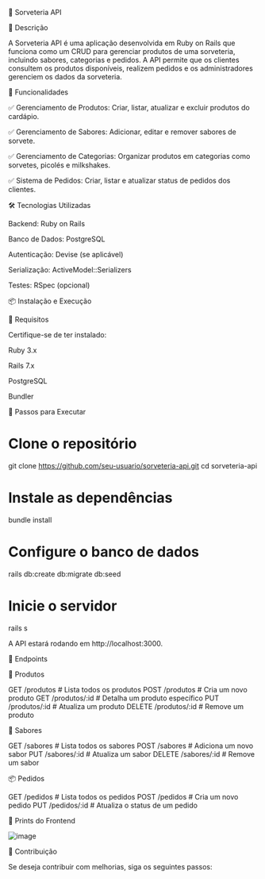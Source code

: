 🍦 Sorveteria API

 

📌 Descrição

A Sorveteria API é uma aplicação desenvolvida em Ruby on Rails que funciona como um CRUD para gerenciar produtos de uma sorveteria, incluindo sabores, categorias e pedidos. A API permite que os clientes consultem os produtos disponíveis, realizem pedidos e os administradores gerenciem os dados da sorveteria.

🚀 Funcionalidades

✅ Gerenciamento de Produtos: Criar, listar, atualizar e excluir produtos do cardápio.

✅ Gerenciamento de Sabores: Adicionar, editar e remover sabores de sorvete.

✅ Gerenciamento de Categorias: Organizar produtos em categorias como sorvetes, picolés e milkshakes.

✅ Sistema de Pedidos: Criar, listar e atualizar status de pedidos dos clientes.

🛠 Tecnologias Utilizadas

Backend: Ruby on Rails

Banco de Dados: PostgreSQL

Autenticação: Devise (se aplicável)

Serialização: ActiveModel::Serializers

Testes: RSpec (opcional)

📦 Instalação e Execução

🔧 Requisitos

Certifique-se de ter instalado:

Ruby 3.x

Rails 7.x

PostgreSQL

Bundler

📜 Passos para Executar

# Clone o repositório
git clone https://github.com/seu-usuario/sorveteria-api.git
cd sorveteria-api

# Instale as dependências
bundle install

# Configure o banco de dados
rails db:create db:migrate db:seed

# Inicie o servidor
rails s

A API estará rodando em http://localhost:3000.

📌 Endpoints

🛒 Produtos

GET /produtos  # Lista todos os produtos
POST /produtos  # Cria um novo produto
GET /produtos/:id  # Detalha um produto específico
PUT /produtos/:id  # Atualiza um produto
DELETE /produtos/:id  # Remove um produto

🍨 Sabores

GET /sabores  # Lista todos os sabores
POST /sabores  # Adiciona um novo sabor
PUT /sabores/:id  # Atualiza um sabor
DELETE /sabores/:id  # Remove um sabor

📦 Pedidos

GET /pedidos  # Lista todos os pedidos
POST /pedidos  # Cria um novo pedido
PUT /pedidos/:id  # Atualiza o status de um pedido

📸 Prints do Frontend

![image](https://github.com/user-attachments/assets/adfad138-610f-408e-8cd8-bd466ea0eace)


🤝 Contribuição

Se deseja contribuir com melhorias, siga os seguintes passos:
